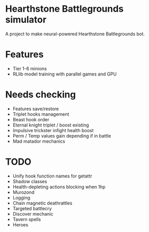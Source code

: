 # Hearthstone Battlegrounds simulator
A project to make neural-powered Hearthstone Battlegrounds bot.
# Features
 - Tier 1-6 minions
 - RLlib model training with parallel games and GPU

# Needs checking
 - Features save/restore
 - Triplet hooks management
 - Beast hook order
 - Eternal knight triplet / boost existing
 - Impulsive trickster infight health boost
 - Perm / Temp values gain depending if in battle
 - Mad matador mechanics

# TODO
 - Unify hook function names for getattr
 - Shadow classes
 - Health-depleting actions blocking when 1hp
 - Murozond
 - Logging
 - Chain magnetic deathrattles
 - Targeted battlecry
 - Discover mechanic
 - Tavern spells
 - Heroes